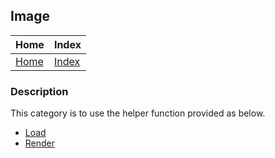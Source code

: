 ## Image

| Home                     | Index                          |
|:-------------------------|:-------------------------------|
| [Home](../../index.html) | [Index](../documentation.html) |

### Description
This category is to use the helper function provided as below.

- [Load](./load.html)
- [Render](./render.html)
